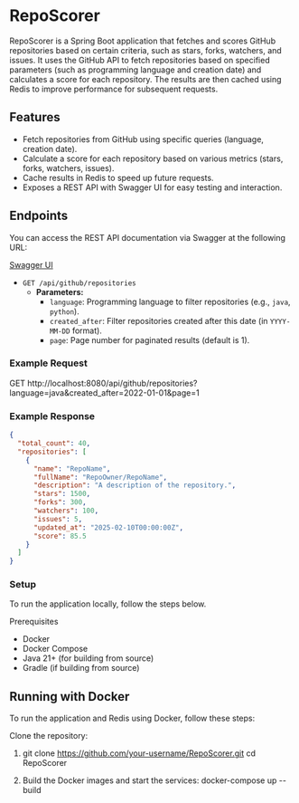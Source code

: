 # RepoScorer

RepoScorer is a Spring Boot application that fetches and scores GitHub repositories based on certain criteria, such as stars, forks, watchers, and issues. It uses the GitHub API to fetch repositories based on specified parameters (such as programming language and creation date) and calculates a score for each repository. The results are then cached using Redis to improve performance for subsequent requests.

## Features

- Fetch repositories from GitHub using specific queries (language, creation date).
- Calculate a score for each repository based on various metrics (stars, forks, watchers, issues).
- Cache results in Redis to speed up future requests.
- Exposes a REST API with Swagger UI for easy testing and interaction.

## Endpoints

You can access the REST API documentation via Swagger at the following URL:

[Swagger UI](http://localhost:8080/swagger-ui/index.html)

- `GET /api/github/repositories`
    - **Parameters:**
      - `language`: Programming language to filter repositories (e.g., `java`, `python`).
      - `created_after`: Filter repositories created after this date (in `YYYY-MM-DD` format).
      - `page`: Page number for paginated results (default is 1).
      
### Example Request

GET http://localhost:8080/api/github/repositories?language=java&created_after=2022-01-01&page=1

### Example Response

```json
{
  "total_count": 40,
  "repositories": [
    {
      "name": "RepoName",
      "fullName": "RepoOwner/RepoName",
      "description": "A description of the repository.",
      "stars": 1500,
      "forks": 300,
      "watchers": 100,
      "issues": 5,
      "updated_at": "2025-02-10T00:00:00Z",
      "score": 85.5
    }
  ]
}
```

### Setup
To run the application locally, follow the steps below.

Prerequisites
* Docker
* Docker Compose
* Java 21+ (for building from source)
* Gradle (if building from source)

## Running with Docker
To run the application and Redis using Docker, follow these steps:

Clone the repository:

1. git clone https://github.com/your-username/RepoScorer.git
cd RepoScorer

2. Build the Docker images and start the services:
docker-compose up --build
